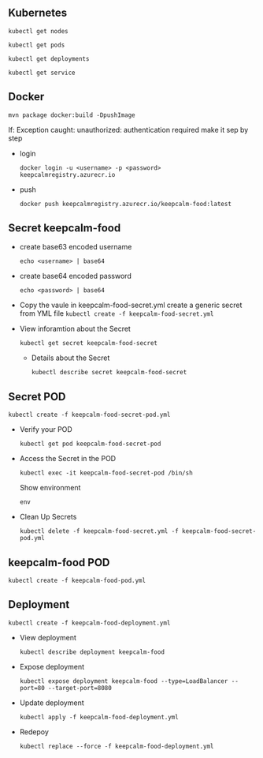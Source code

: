 Kubernetes
-

`kubectl get nodes`

`kubectl get pods`

`kubectl get deployments`

`kubectl get service`


Docker
-
`mvn package docker:build -DpushImage`

If: Exception caught: unauthorized: authentication required
make it sep by step

- login

    `docker login -u <username> -p <password> keepcalmregistry.azurecr.io`

- push

    `docker push keepcalmregistry.azurecr.io/keepcalm-food:latest`




Secret keepcalm-food
-
- create base63 encoded username

    `echo <username> | base64`

- create base64 encoded password

    `echo <password> | base64`

- Copy the vaule in keepcalm-food-secret.yml create a generic secret from YML file
    `kubectl create -f keepcalm-food-secret.yml`
 
- View inforamtion about the Secret
 
    `kubectl get secret keepcalm-food-secret`

    - Details about the Secret

        `kubectl describe secret keepcalm-food-secret`


Secret POD
-
`kubectl create -f keepcalm-food-secret-pod.yml`

- Verify your POD

    `kubectl get pod keepcalm-food-secret-pod`

- Access the Secret in the POD

    `kubectl exec -it keepcalm-food-secret-pod /bin/sh`
    
    Show environment

    `env`

-  Clean Up Secrets

    `kubectl delete -f keepcalm-food-secret.yml -f keepcalm-food-secret-pod.yml`


keepcalm-food POD
-
`kubectl create -f keepcalm-food-pod.yml`

Deployment 
-

`kubectl create -f keepcalm-food-deployment.yml`

- View deployment

    `kubectl describe deployment keepcalm-food`

- Expose deployment

    `kubectl expose deployment keepcalm-food --type=LoadBalancer --port=80 --target-port=8080`


- Update deployment

    `kubectl apply -f keepcalm-food-deployment.yml`

- Redepoy

    `kubectl replace --force -f keepcalm-food-deployment.yml`
 













 


